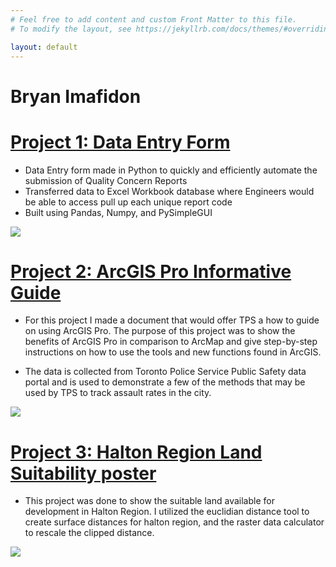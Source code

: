 ```yaml
---
# Feel free to add content and custom Front Matter to this file.
# To modify the layout, see https://jekyllrb.com/docs/themes/#overriding-theme-defaults

layout: default
---
```

# Bryan Imafidon

# [Project 1: Data Entry Form](https://github.com/BryaJoach/Bryan.Portfolio.io/tree/Files-and-Projects)
* Data Entry form made in Python to quickly and efficiently automate the submission of Quality Concern Reports
* Transferred data to Excel Workbook database where Engineers would be able to access pull up each unique report code
* Built using Pandas, Numpy, and PySimpleGUI

![](https://github.com/BryaJoach/Bryan.Portfolio.io/blob/Maps-and-processes/Images/SubmissionForm.png)

# [Project 2: ArcGIS Pro Informative Guide](https://github.com/BryaJoach/Bryan.Portfolio.io/blob/Maps-and-processes/TPS_ArcGIS_Pro_Instructional.docx)
* For this project I made a document that would offer TPS a how to guide on using ArcGIS Pro. The purpose of this project was to show the benefits of ArcGIS Pro in comparison to ArcMap and give step-by-step instructions on how to use the tools and new functions found in ArcGIS.

* The data is collected from Toronto Police Service Public Safety data portal and is used to demonstrate a few of the methods that may be used by TPS to track assault rates in the city.

![](https://github.com/BryaJoach/Bryan.Portfolio.io/blob/Maps-and-processes/Images/TorontoAssaultRates2020.png)

# [Project 3: Halton Region Land Suitability poster](https://github.com/BryaJoach/Bryan.Portfolio.io/blob/Maps-and-processes/Land%20Suitable%20for%20Development%20within%20Halton%20Region.pdf)

* This project was done to show the suitable land available for development in Halton Region. I utilized the euclidian distance tool to create surface distances for halton region, and the raster data calculator to rescale the clipped distance.

![](https://github.com/BryaJoach/Bryan.Portfolio.io/blob/Maps-and-processes/Images/Suitable%20Land.png)